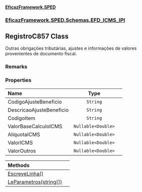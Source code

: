 #### [EficazFramework.SPED](EficazFrameworkSPED.md 'EficazFramework SPED')
### [EficazFramework.SPED.Schemas.EFD_ICMS_IPI](EficazFramework.SPED.Schemas.EFD_ICMS_IPI.md 'EficazFramework.SPED.Schemas.EFD_ICMS_IPI')

## RegistroC857 Class

Outras obrigações tributárias, ajustes e informações de  valores provenientes de documento fiscal.

### Remarks
### Properties

| Name | Type | |
| :--- | :---: | :--- |
| CodigoAjusteBeneficio | `String` |  |
| DescricaoAjusteBeneficio | `String` |  |
| CodigoItem | `String` |  |
| ValorBaseCalculoICMS | `Nullable<Double>` |  |
| AliquotaICMS | `Nullable<Double>` |  |
| ValorICMS | `Nullable<Double>` |  |
| ValorOutros | `Nullable<Double>` |  |

| Methods | |
| :--- | :--- |
| [EscreveLinha()](EficazFramework.SPED.Schemas.EFD_ICMS_IPI/RegistroC857/EscreveLinha().md 'EficazFramework.SPED.Schemas.EFD_ICMS_IPI.RegistroC857.EscreveLinha()') | |
| [LeParametros(string[])](EficazFramework.SPED.Schemas.EFD_ICMS_IPI/RegistroC857/LeParametros(string[]).md 'EficazFramework.SPED.Schemas.EFD_ICMS_IPI.RegistroC857.LeParametros(string[])') | |
